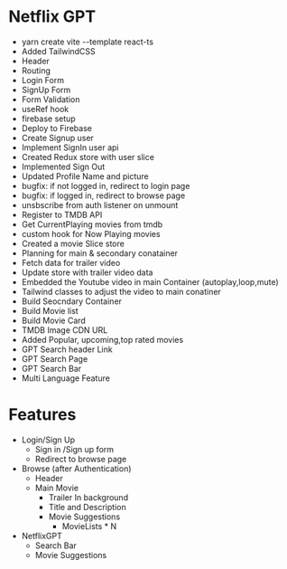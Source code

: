 # Netflix GPT

- yarn create vite --template react-ts
- Added TailwindCSS
- Header
- Routing
- Login Form
- SignUp Form
- Form Validation
- useRef hook
- firebase setup
- Deploy to Firebase
- Create Signup user
- Implement SignIn user api
- Created Redux store with user slice
- Implemented Sign Out
- Updated Profile Name and picture
- bugfix: if not logged in, redirect to login page
- bugfix: if logged in, redirect to browse page
- unsbscribe from auth listener on unmount
- Register to TMDB API
- Get CurrentPlaying movies from tmdb
- custom hook for Now Playing movies
- Created a movie Slice store
- Planning for main & secondary conatainer
- Fetch data for trailer video
- Update store with trailer video data
- Embedded the Youtube video in main Container (autoplay,loop,mute)
- Tailwind classes to adjust the video to main conatiner
- Build Seocndary Container
- Build Movie list
- Build Movie Card
- TMDB Image CDN URL
- Added Popular, upcoming,top rated movies
- GPT Search header Link
- GPT Search Page
- GPT Search Bar
- Multi Language Feature

# Features

- Login/Sign Up
  - Sign in /Sign up form
  - Redirect to browse page
- Browse (after Authentication)
  - Header
  - Main Movie
    - Trailer In background
    - Title and Description
    - Movie Suggestions
      - MovieLists \* N
- NetflixGPT
  - Search Bar
  - Movie Suggestions
